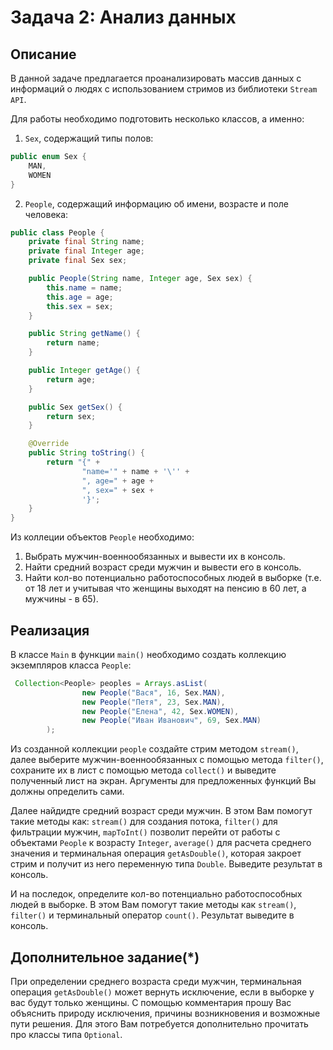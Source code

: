 # Задача 2: Анализ данных

## Описание
В данной задаче предлагается проанализировать массив данных с информаций о людях с использованием стримов из библиотеки `Stream API`. 

Для работы необходимо подготовить несколько классов, а именно:
1. `Sex`, содержащий типы полов:
```java
public enum Sex {
    MAN,
    WOMEN
}
```
2. `People`, содержащий информацию об имени, возрасте и поле человека:
```java
public class People {
    private final String name;
    private final Integer age;
    private final Sex sex;

    public People(String name, Integer age, Sex sex) {
        this.name = name;
        this.age = age;
        this.sex = sex;
    }

    public String getName() {
        return name;
    }

    public Integer getAge() {
        return age;
    }

    public Sex getSex() {
        return sex;
    }

    @Override
    public String toString() {
        return "{" +
                "name='" + name + '\'' +
                ", age=" + age +
                ", sex=" + sex +
                '}';
    }
}
```

Из коллеции объектов `People` необходимо:
1. Выбрать мужчин-военнообязанных и вывести их в консоль.
2. Найти средний возраст среди мужчин и вывести его в консоль.
3. Найти кол-во потенциально работоспособных людей в выборке (т.е. от 18 лет и учитывая что женщины выходят на пенсию в 60 лет, а мужчины - в 65).

## Реализация
В классе `Main` в функции `main()` необходимо создать коллекцию экземпляров класса `People`:
```java
 Collection<People> peoples = Arrays.asList(
                new People("Вася", 16, Sex.MAN),
                new People("Петя", 23, Sex.MAN),
                new People("Елена", 42, Sex.WOMEN),
                new People("Иван Иванович", 69, Sex.MAN)
        );
```
Из созданной коллекции `people` создайте стрим методом `stream()`, далее выберите мужчин-военнообязанных с помощью метода `filter()`, сохраните их в лист с помощью метода `collect()` и выведите полученный лист на экран. Аргументы для предложенных функций Вы должны определить сами.

Далее найдидте средний возраст среди мужчин. В этом Вам помогут такие методы как: `stream()` для создания потока, `filter()` для фильтрации мужчин, `mapToInt()` позволит перейти от работы с объектами `People` к возрасту `Integer`, `average()` для расчета среднего значения и терминальная операция `getAsDouble()`, которая закроет стрим и получит из него переменную типа `Double`. Выведите результат в консоль.

И на последок, определите кол-во потенциально работоспособных людей в выборке. В этом Вам помогут такие методы как `stream()`, `filter()` и терминальный оператор `count()`. Результат выведите в консоль.

## Дополнительное задание(*)
При определении среднего возраста среди мужчин, терминальная операция `getAsDouble()` может вернуть исключение, если в выборке у вас будут только женщины. С помощью комментария прошу Вас объяснить природу исключения, причины возникновения и возможные пути решения. Для этого Вам потребуется дополнительно прочитать про классы типа `Optional`. 
